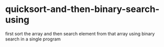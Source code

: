 # quicksort-and-then-binary-search-using
first sort  the array and then search element from that array using binary search in a single program
